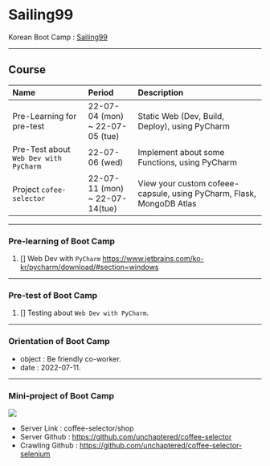 # Sailing99
Korean Boot Camp : [Sailing99](https://hanghae99.spartacodingclub.kr/)

<hr>

## Course

| Name | Period | Description |
| :--- | :----- | :---------- |
| Pre-Learning for pre-test | 22-07-04 (mon)<br>~ 22-07-05 (tue)| Static Web (Dev, Build, Deploy), using PyCharm |
| Pre-Test about `Web Dev with PyCharm` | 22-07-06 (wed) | Implement about some Functions, using PyCharm |
| Project `cofee-selector` | 22-07-11 (mon)<br>~ 22-07-14(tue) | View your custom cofeee-capsule, using PyCharm, Flask, MongoDB Atlas |

<hr>

### Pre-learning of Boot Camp

1. [] Web Dev with `PyCharm` https://www.jetbrains.com/ko-kr/pycharm/download/#section=windows

<hr>

### Pre-test of Boot Camp

1. [] Testing about `Web Dev with PyCharm`.

<hr>

### Orientation of Boot Camp

- object : Be friendly co-worker.
- date :  2022-07-11.

<hr>

### Mini-project of Boot Camp

![](./preview.jpeg)

- Server Link : coffee-selector/shop
- Server Github : https://github.com/unchaptered/coffee-selector
- Crawling Github : https://github.com/unchaptered/coffee-selector-selenium
